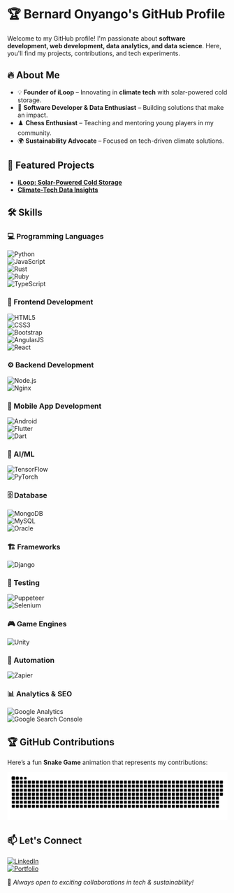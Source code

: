 # 🏆 Bernard Onyango's GitHub Profile

Welcome to my GitHub profile! I'm passionate about **software development, web development, data analytics, and data science**. Here, you'll find my projects, contributions, and tech experiments.  

## 🔥 About Me  
- 💡 **Founder of iLoop** – Innovating in **climate tech** with solar-powered cold storage.  
- 🎯 **Software Developer & Data Enthusiast** – Building solutions that make an impact.  
- ♟️ **Chess Enthusiast** – Teaching and mentoring young players in my community.  
- 🌍 **Sustainability Advocate** – Focused on tech-driven climate solutions.

## 🚀 Featured Projects
- **[iLoop: Solar-Powered Cold Storage](https://iloop-ke.com/)**  
- **[Climate-Tech Data Insights](https://github.com/bernard-onyango/climate-tech-analytics)**

  
## 🛠 Skills  

### 💻 Programming Languages  
![Python](https://img.shields.io/badge/Python-3776AB?style=for-the-badge&logo=python&logoColor=white)  
![JavaScript](https://img.shields.io/badge/JavaScript-F7DF1E?style=for-the-badge&logo=javascript&logoColor=black)  
![Rust](https://img.shields.io/badge/Rust-000000?style=for-the-badge&logo=rust&logoColor=white)  
![Ruby](https://img.shields.io/badge/Ruby-CC342D?style=for-the-badge&logo=ruby&logoColor=white)  
![TypeScript](https://img.shields.io/badge/TypeScript-007ACC?style=for-the-badge&logo=typescript&logoColor=white)  

### 🎨 Frontend Development  
![HTML5](https://img.shields.io/badge/HTML5-E34F26?style=for-the-badge&logo=html5&logoColor=white)  
![CSS3](https://img.shields.io/badge/CSS3-1572B6?style=for-the-badge&logo=css3&logoColor=white)  
![Bootstrap](https://img.shields.io/badge/Bootstrap-7952B3?style=for-the-badge&logo=bootstrap&logoColor=white)  
![AngularJS](https://img.shields.io/badge/AngularJS-E23237?style=for-the-badge&logo=angularjs&logoColor=white)  
![React](https://img.shields.io/badge/React-20232A?style=for-the-badge&logo=react&logoColor=61DAFB)  

### ⚙️ Backend Development  
![Node.js](https://img.shields.io/badge/Node.js-339933?style=for-the-badge&logo=node.js&logoColor=white)  
![Nginx](https://img.shields.io/badge/Nginx-269539?style=for-the-badge&logo=nginx&logoColor=white)  

### 📱 Mobile App Development  
![Android](https://img.shields.io/badge/Android-3DDC84?style=for-the-badge&logo=android&logoColor=white)  
![Flutter](https://img.shields.io/badge/Flutter-02569B?style=for-the-badge&logo=flutter&logoColor=white)  
![Dart](https://img.shields.io/badge/Dart-0175C2?style=for-the-badge&logo=dart&logoColor=white)  

### 🤖 AI/ML  
![TensorFlow](https://img.shields.io/badge/TensorFlow-FF6F00?style=for-the-badge&logo=tensorflow&logoColor=white)  
![PyTorch](https://img.shields.io/badge/PyTorch-EE4C2C?style=for-the-badge&logo=pytorch&logoColor=white)  

### 🗄️ Database  
![MongoDB](https://img.shields.io/badge/MongoDB-4EA94B?style=for-the-badge&logo=mongodb&logoColor=white)  
![MySQL](https://img.shields.io/badge/MySQL-4479A1?style=for-the-badge&logo=mysql&logoColor=white)  
![Oracle](https://img.shields.io/badge/Oracle-F80000?style=for-the-badge&logo=oracle&logoColor=white)  

### 🏗️ Frameworks  
![Django](https://img.shields.io/badge/Django-092E20?style=for-the-badge&logo=django&logoColor=white)  

### 🧪 Testing  
![Puppeteer](https://img.shields.io/badge/Puppeteer-40B5A4?style=for-the-badge&logo=puppeteer&logoColor=white)  
![Selenium](https://img.shields.io/badge/Selenium-43B02A?style=for-the-badge&logo=selenium&logoColor=white)  

### 🎮 Game Engines  
![Unity](https://img.shields.io/badge/Unity-100000?style=for-the-badge&logo=unity&logoColor=white)  

### 🔄 Automation  
![Zapier](https://img.shields.io/badge/Zapier-FF4A00?style=for-the-badge&logo=zapier&logoColor=white)  

### 📊 Analytics & SEO  
![Google Analytics](https://img.shields.io/badge/Google_Analytics-E37400?style=for-the-badge&logo=google-analytics&logoColor=white)  
![Google Search Console](https://img.shields.io/badge/Google_Search_Console-4285F4?style=for-the-badge&logo=google-search-console&logoColor=white)  


## 🏆 GitHub Contributions  
Here’s a fun **Snake Game** animation that represents my contributions:  

![Snake Game](https://github.com/bernard-onyango/bernard-onyango/blob/output/github-contribution-grid-snake.svg)

## 📫 Let's Connect  
[![LinkedIn](https://img.shields.io/badge/LinkedIn-0077B5?style=for-the-badge&logo=linkedin&logoColor=white)](https://www.linkedin.com/in/bernard-onyango-14591b1a1/)  
[![Portfolio](https://img.shields.io/badge/Portfolio-FF5722?style=for-the-badge&logo=Google-Chrome&logoColor=white)](https://bernardonyango.dev)  

🚀 *Always open to exciting collaborations in tech & sustainability!*  
